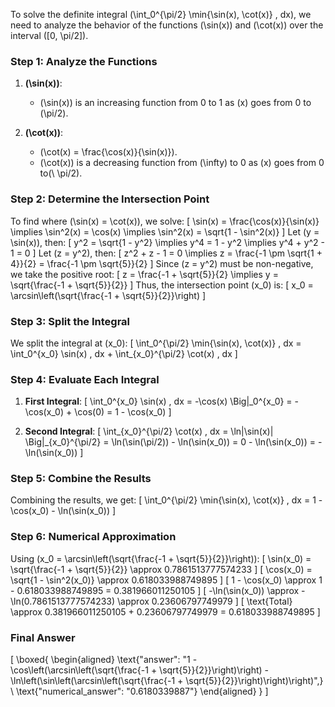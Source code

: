 To solve the definite integral \(\int_0^{\pi/2} \min\{\sin(x), \cot(x)\} \, dx\), we need to analyze the behavior of the functions \(\sin(x)\) and \(\cot(x)\) over the interval \([0, \pi/2]\).

### Step 1: Analyze the Functions

1. **\(\sin(x)\)**:
   - \(\sin(x)\) is an increasing function from 0 to 1 as \(x\) goes from 0 to \(\pi/2\).

2. **\(\cot(x)\)**:
   - \(\cot(x) = \frac{\cos(x)}{\sin(x)}\).
   - \(\cot(x)\) is a decreasing function from \(\infty\) to 0 as \(x\) goes from 0 to(\ \pi/2\).

### Step 2: Determine the Intersection Point

To find where \(\sin(x) = \cot(x)\), we solve:
\[
\sin(x) = \frac{\cos(x)}{\sin(x)} \implies \sin^2(x) = \cos(x) \implies \sin^2(x) = \sqrt{1 - \sin^2(x)}
\]
Let \(y = \sin(x)\), then:
\[
y^2 = \sqrt{1 - y^2} \implies y^4 = 1 - y^2 \implies y^4 + y^2 - 1 = 0
\]
Let \(z = y^2\), then:
\[
z^2 + z - 1 = 0 \implies z = \frac{-1 \pm \sqrt{1 + 4}}{2} = \frac{-1 \pm \sqrt{5}}{2}
\]
Since \(z = y^2\) must be non-negative, we take the positive root:
\[
z = \frac{-1 + \sqrt{5}}{2} \implies y = \sqrt{\frac{-1 + \sqrt{5}}{2}}
\]
Thus, the intersection point \(x_0\) is:
\[
x_0 = \arcsin\left(\sqrt{\frac{-1 + \sqrt{5}}{2}}\right)
\]

### Step 3: Split the Integral

We split the integral at \(x_0\):
\[
\int_0^{\pi/2} \min\{\sin(x), \cot(x)\} \, dx = \int_0^{x_0} \sin(x) \, dx + \int_{x_0}^{\pi/2} \cot(x) \, dx
\]

### Step 4: Evaluate Each Integral

1. **First Integral**:
\[
\int_0^{x_0} \sin(x) \, dx = -\cos(x) \Big|_0^{x_0} = -\cos(x_0) + \cos(0) = 1 - \cos(x_0)
\]

2. **Second Integral**:
\[
\int_{x_0}^{\pi/2} \cot(x) \, dx = \ln|\sin(x)| \Big|_{x_0}^{\pi/2} = \ln(\sin(\pi/2)) - \ln(\sin(x_0)) = 0 - \ln(\sin(x_0)) = -\ln(\sin(x_0))
\]

### Step 5: Combine the Results

Combining the results, we get:
\[
\int_0^{\pi/2} \min\{\sin(x), \cot(x)\} \, dx = 1 - \cos(x_0) - \ln(\sin(x_0))
\]

### Step 6: Numerical Approximation

Using \(x_0 = \arcsin\left(\sqrt{\frac{-1 + \sqrt{5}}{2}}\right)\):
\[
\sin(x_0) = \sqrt{\frac{-1 + \sqrt{5}}{2}} \approx 0.7861513777574233
\]
\[
\cos(x_0) = \sqrt{1 - \sin^2(x_0)} \approx 0.618033988749895
\]
\[
1 - \cos(x_0) \approx 1 - 0.618033988749895 = 0.381966011250105
\]
\[
-\ln(\sin(x_0)) \approx -\ln(0.7861513777574233) \approx 0.23606797749979
\]
\[
\text{Total} \approx 0.381966011250105 + 0.23606797749979 = 0.618033988749895
\]

### Final Answer

\[
\boxed{
\begin{aligned}
\text{"answer": "1 - \cos\left(\arcsin\left(\sqrt{\frac{-1 + \sqrt{5}}{2}}\right)\right) - \ln\left(\sin\left(\arcsin\left(\sqrt{\frac{-1 + \sqrt{5}}{2}}\right)\right)\right)",} \\
\text{"numerical_answer": "0.6180339887"}
\end{aligned}
}
\]